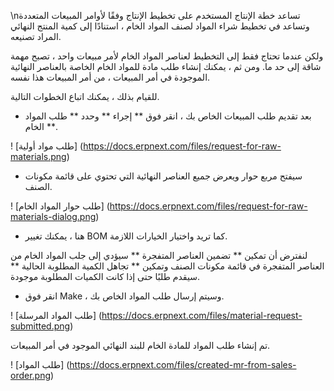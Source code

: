 \nتساعد خطة الإنتاج المستخدم على تخطيط الإنتاج وفقًا لأوامر المبيعات المتعددة وتساعد في تخطيط شراء المواد لصنف المواد الخام ، استنادًا إلى كمية المنتج النهائي المراد تصنيعه.

ولكن عندما تحتاج فقط إلى التخطيط لعناصر المواد الخام لأمر مبيعات واحد ، تصبح مهمة شاقة إلى حد ما. ومن ثم ، يمكنك إنشاء طلب مادة للمواد الخام الخاصة بالعناصر النهائية الموجودة في أمر المبيعات ، من أمر المبيعات هذا نفسه.

للقيام بذلك ، يمكنك اتباع الخطوات التالية.

* بعد تقديم طلب المبيعات الخاص بك ، انقر فوق ** إجراء ** وحدد ** طلب المواد الخام **.

! [طلب مواد أولية] (https://docs.erpnext.com/files/request-for-raw-materials.png)

* سيفتح مربع حوار ويعرض جميع العناصر النهائية التي تحتوي على قائمة مكونات الصنف.

! [طلب حوار المواد الخام] (https://docs.erpnext.com/files/request-for-raw-materials-dialog.png)

* هنا ، يمكنك تغيير BOM كما تريد واختيار الخيارات اللازمة.

لنفترض أن تمكين ** تضمين العناصر المتفجرة ** سيؤدي إلى جلب المواد الخام من العناصر المتفجرة في قائمة مكونات الصنف وتمكين ** تجاهل الكمية المطلوبة الحالية ** سيقدم طلبًا حتى إذا كانت الكميات المطلوبة موجودة.

* انقر فوق Make ، وسيتم إرسال طلب المواد الخاص بك.

! [طلب المواد المرسلة] (https://docs.erpnext.com/files/material-request-submitted.png)

تم إنشاء طلب المواد للمادة الخام للبند النهائي الموجود في أمر المبيعات.

! [طلب المواد] (https://docs.erpnext.com/files/created-mr-from-sales-order.png)